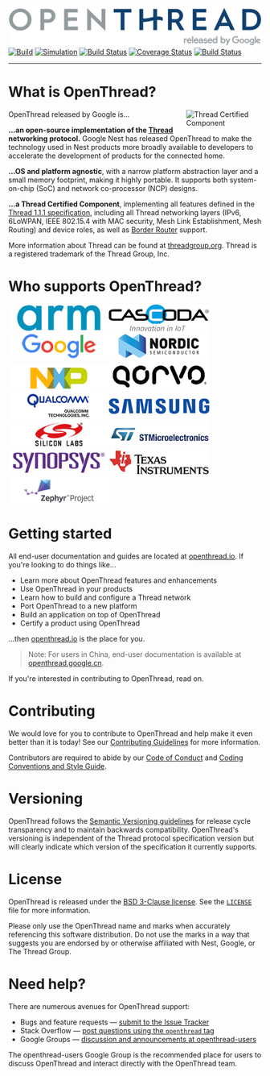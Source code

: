 [![OpenThread][ot-logo]][ot-repo]
[![Build][ot-gh-action-build-svg]][ot-gh-action-build]
[![Simulation][ot-gh-action-simulation-svg]][ot-gh-action-simulation]
[![Build Status][ot-travis-svg]][ot-travis]
[![Coverage Status][ot-codecov-svg]][ot-codecov]
[![Build Status][ot-docker-dev-svg]][ot-docker-dev]

---

# What is OpenThread?

OpenThread released by Google is...
<a href="http://threadgroup.org/technology/ourtechnology#certifiedproducts">
<img src="https://cdn.rawgit.com/openthread/openthread/ab4c4e1e/doc/images/certified.svg" alt="Thread Certified Component" width="150px" align="right">
</a>

**...an open-source implementation of the [Thread](http://threadgroup.org/technology/ourtechnology) networking protocol.** Google Nest has released OpenThread to make the technology used in Nest products more broadly available to developers to accelerate the development of products for the connected home.

**...OS and platform agnostic**, with a narrow platform abstraction layer and a small memory footprint, making it highly portable. It supports both system-on-chip (SoC) and network co-processor (NCP) designs.

**...a Thread Certified Component**, implementing all features defined in the [Thread 1.1.1 specification](http://threadgroup.org/technology/ourtechnology#specifications), including all Thread networking layers (IPv6, 6LoWPAN, IEEE 802.15.4 with MAC security, Mesh Link Establishment, Mesh Routing) and device roles, as well as [Border Router](https://github.com/openthread/ot-br-posix) support.

More information about Thread can be found at [threadgroup.org](http://threadgroup.org/). Thread is a registered trademark of the Thread Group, Inc.

[thread]: http://threadgroup.org/technology/ourtechnology
[ot-repo]: https://github.com/openthread/openthread
[ot-logo]: doc/images/openthread_logo.png
[ot-gh-action-build]: https://github.com/openthread/openthread/actions?query=workflow%3ABuild+branch%3Amaster+event%3Apush
[ot-gh-action-build-svg]: https://github.com/openthread/openthread/workflows/Build/badge.svg?branch=master&event=push
[ot-gh-action-simulation]: https://github.com/openthread/openthread/actions?query=workflow%3ASimulation+branch%3Amaster+event%3Apush
[ot-gh-action-simulation-svg]: https://github.com/openthread/openthread/workflows/Simulation/badge.svg?branch=master&event=push
[ot-travis]: https://travis-ci.org/openthread/openthread
[ot-travis-svg]: https://travis-ci.org/openthread/openthread.svg?branch=master
[ot-codecov]: https://codecov.io/gh/openthread/openthread
[ot-codecov-svg]: https://codecov.io/gh/openthread/openthread/branch/master/graph/badge.svg
[ot-docker-dev]: https://hub.docker.com/r/openthread/environment
[ot-docker-dev-svg]: https://img.shields.io/docker/cloud/build/openthread/environment.svg?label=docker%20%7C%20dev

# Who supports OpenThread?

<a href="https://www.arm.com/"><img src="doc/images/ot-contrib-arm.png" alt="ARM" width="200px"></a><a href="https://www.cascoda.com/"><img src="doc/images/ot-contrib-cascoda.png" alt="Cascoda" width="200px"></a><a href="https://www.google.com/"><img src="doc/images/ot-contrib-google.png" alt="Google" width="200px"></a><a href="http://www.nordicsemi.com/"><img src="doc/images/ot-contrib-nordic.png" alt="Nordic" width="200px"></a><a href="http://www.nxp.com/"><img src="doc/images/ot-contrib-nxp.png" alt="NXP" width="200px"></a><a href="http://www.qorvo.com/"><img src="doc/images/ot-contrib-qorvo.png" alt="Qorvo" width="200px"></a><a href="https://www.qualcomm.com/"><img src="doc/images/ot-contrib-qc.png" alt="Qualcomm" width="200px"></a><a href="https://www.samsung.com/"><img src="doc/images/ot-contrib-samsung.png" alt="Samsung" width="200px"></a><a href="https://www.silabs.com/"><img src="doc/images/ot-contrib-silabs.png" alt="Silicon Labs" width="200px"></a><a href="https://www.st.com/"><img src="doc/images/ot-contrib-stm.png" alt="STMicroelectronics" width="200px"></a><a href="https://www.synopsys.com/"><img src="doc/images/ot-contrib-synopsys.png" alt="Synopsys" width="200px"></a><a href="https://www.ti.com/"><img src="doc/images/ot-contrib-ti.png" alt="Texas Instruments" width="200px"></a><a href="https://www.zephyrproject.org/"><img src="doc/images/ot-contrib-zephyr.png" alt="Zephyr Project" width="200px"></a>

# Getting started

All end-user documentation and guides are located at [openthread.io](https://openthread.io). If you're looking to do things like...

* Learn more about OpenThread features and enhancements
* Use OpenThread in your products
* Learn how to build and configure a Thread network
* Port OpenThread to a new platform
* Build an application on top of OpenThread
* Certify a product using OpenThread

...then [openthread.io](https://openthread.io) is the place for you.

> Note: For users in China, end-user documentation is available at [openthread.google.cn](https://openthread.google.cn).

If you're interested in contributing to OpenThread, read on.

# Contributing

We would love for you to contribute to OpenThread and help make it even better than it is today! See our [Contributing Guidelines](https://github.com/openthread/openthread/blob/master/CONTRIBUTING.md) for more information.

Contributors are required to abide by our [Code of Conduct](https://github.com/openthread/openthread/blob/master/CODE_OF_CONDUCT.md) and [Coding Conventions and Style Guide](https://github.com/openthread/openthread/blob/master/STYLE_GUIDE.md).

# Versioning

OpenThread follows the [Semantic Versioning guidelines](http://semver.org/) for release cycle transparency and to maintain backwards compatibility. OpenThread's versioning is independent of the Thread protocol specification version but will clearly indicate which version of the specification it currently supports.

# License

OpenThread is released under the [BSD 3-Clause license](https://github.com/openthread/openthread/blob/master/LICENSE). See the [`LICENSE`](https://github.com/openthread/openthread/blob/master/LICENSE) file for more information.

Please only use the OpenThread name and marks when accurately referencing this software distribution. Do not use the marks in a way that suggests you are endorsed by or otherwise affiliated with Nest, Google, or The Thread Group.

# Need help?

There are numerous avenues for OpenThread support:

* Bugs and feature requests — [submit to the Issue Tracker](https://github.com/openthread/openthread/issues)
* Stack Overflow — [post questions using the `openthread` tag](http://stackoverflow.com/questions/tagged/openthread)
* Google Groups — [discussion and announcements at openthread-users](https://groups.google.com/forum/#!forum/openthread-users)

The openthread-users Google Group is the recommended place for users to discuss OpenThread and interact directly with the OpenThread team.
